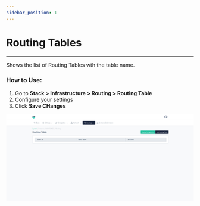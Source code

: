 ```yaml
---
sidebar_position: 1
---
```


# Routing Tables

---

Shows the list of Routing Tables wth the table name.

### How to Use:

1. Go to **Stack > Infrastructure  > Routing > Routing Table**
2. Configure your settings
3. Click **Save CHanges**

![Routing Tables](/img/platform/v8/docs/sysRouting.png)
